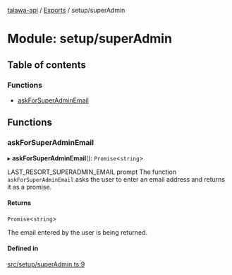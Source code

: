 [talawa-api](../README.md) / [Exports](../modules.md) / setup/superAdmin

# Module: setup/superAdmin

## Table of contents

### Functions

- [askForSuperAdminEmail](setup_superAdmin.md#askforsuperadminemail)

## Functions

### askForSuperAdminEmail

▸ **askForSuperAdminEmail**(): `Promise`\<`string`\>

LAST_RESORT_SUPERADMIN_EMAIL prompt
The function `askForSuperAdminEmail` asks the user to enter an email address and returns it as a promise.

#### Returns

`Promise`\<`string`\>

The email entered by the user is being returned.

#### Defined in

[src/setup/superAdmin.ts:9](https://github.com/PalisadoesFoundation/talawa-api/blob/9fa6a1c/src/setup/superAdmin.ts#L9)
